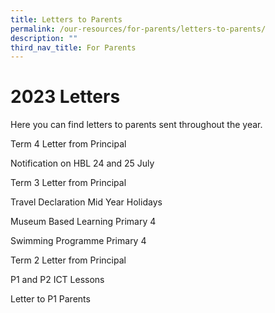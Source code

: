 ```yaml
---
title: Letters to Parents
permalink: /our-resources/for-parents/letters-to-parents/
description: ""
third_nav_title: For Parents
---
```

# 2023 Letters

Here you can find letters to parents sent throughout the year.

Term 4 Letter from Principal

Notification on HBL 24 and 25 July

Term 3 Letter from Principal

Travel Declaration Mid Year Holidays

Museum Based Learning Primary 4

Swimming Programme Primary 4

Term 2 Letter from Principal

P1 and P2 ICT Lessons

Letter to P1 Parents